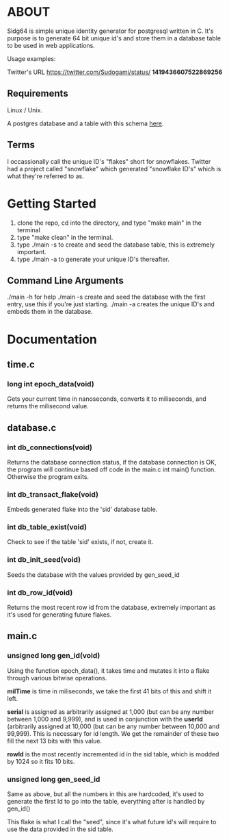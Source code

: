 # ABOUT

Sidg64 is simple unique identity generator for postgresql written in C. It's purpose is to generate 64 bit unique id's and store them in a database table to be used in web applications.

Usage examples: 

Twitter's URL
https://twitter.com/Sudogami/status/ **1419436607522869256**


## Requirements
Linux / Unix.

A postgres database and a table with this schema [here](https://github.com/LiminalCrab/sidg64/tree/main/table). 

## Terms

I occassionally call the unique ID's "flakes" short for snowflakes. Twitter had a project called "snowflake" which generated "snowflake ID's" which is what they're referred to as.

# Getting Started

1. clone the repo, cd into the directory, and type "make main" in the terminal
2. type "make clean" in the terminal.
3. type ./main -s to create and seed the database table, this is extremely important.
4. type ./main -a to generate your unique ID's thereafter. 

## Command Line Arguments

./main -h for help
./main -s create and seed the database with the first entry, use this if you're just starting.
./main -a creates the unique ID's and embeds them in the database.

# Documentation

## time.c 

### long int epoch_data(void)

Gets your current time in nanoseconds, converts it to miliseconds, and returns the milisecond value.

## database.c

### int db_connections(void)

Returns the database connection status, if the database connection is OK, the program will continue based off code in the main.c int main() function. Otherwise the program exits.

### int db_transact_flake(void)

Embeds generated flake into the 'sid' database table. 

### int db_table_exist(void)

Check to see if the table 'sid' exists, if not, create it.

### int db_init_seed(void)

Seeds the database with the values provided by gen_seed_id

### int db_row_id(void)

Returns the most recent row id from the database, extremely important as it's used for generating future flakes. 

## main.c


### unsigned long gen_id(void)

Using the function epoch_data(), it takes time and mutates it into a flake through various bitwise operations. 

**milTime** is time in miliseconds, we take the first 41 bits of this and shift it left.

**serial** is assigned as arbitrarily assigned at 1,000 (but can be any number between 1,000 and 9,999), and is used in conjunction with the **userId** (arbitrarily assigned at 10,000 (but can be any number between 10,000 and 99,999). This is necessary for id length. We get the remainder of these two fill the next 13 bits with this value.

**rowId** is the most recently incremented id in the sid table, which is modded by 1024 so it fits 10 bits. 

### unsigned long gen_seed_id

Same as above, but all the numbers in this are hardcoded, it's used to generate the first Id to go into the table, everything after is handled by gen_id()


This flake is what I call the "seed", since it's what future Id's will require to use the data provided in the sid table. 
 


